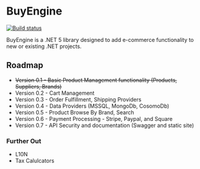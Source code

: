 # BuyEngine
[![Build status](https://ci.appveyor.com/api/projects/status/qgces8lt7f4tb1fy?svg=true)](https://ci.appveyor.com/project/wamplerj/buyengine)

BuyEngine is a .NET 5 library designed to add e-commerce functionality to new or existing .NET projects.

## Roadmap
- ~~Version 0.1 - Basic Product Management functionality (Products, Suppliers, Brands)~~
- Version 0.2 - Cart Management
- Version 0.3 - Order Fulfillment, Shipping Providers
- Version 0.4 - Data Providers (MSSQL, MongoDb, CosomoDb)
- Version 0.5 - Product Browse By Brand, Search
- Version 0.6 - Payment Processing - Stripe, Paypal, and Square
- Version 0.7 - API Security and documentation (Swagger and static site)

### Further Out
- L10N
- Tax Calulcators
    
